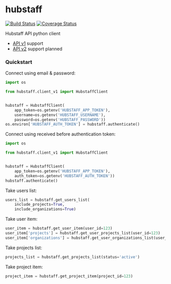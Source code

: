 # hubstaff
[![Build Status](https://travis-ci.org/ihor-nahuliak/hubstaff.svg?branch=master)](https://travis-ci.org/ihor-nahuliak/hubstaff)
[![Coverage Status](https://coveralls.io/repos/github/ihor-nahuliak/hubstaff/badge.svg)](https://coveralls.io/github/ihor-nahuliak/hubstaff)

Hubstaff API python client

* [API v1](https://developer.hubstaff.com/docs/hubstaff_v1) support
* [API v2](https://developer.hubstaff.com/docs/hubstaff_v2) support planned


### Quickstart

Connect using email & password:
```python
import os

from hubstaff.client_v1 import HubstaffClient


hubstaff = HubstaffClient(
    app_token=os.getenv('HUBSTAFF_APP_TOKEN'),
    username=os.getenv('HUBSTAFF_USERNAME'),
    password=os.getenv('HUBSTAFF_PASSWORD'))
os.environ['HUBSTAFF_AUTH_TOKEN'] = hubstaff.authenticate()
```

Connect using received before authentication token:
```python
import os

from hubstaff.client_v1 import HubstaffClient


hubstaff = HubstaffClient(
    app_token=os.getenv('HUBSTAFF_APP_TOKEN'),
    auth_token=os.getenv('HUBSTAFF_AUTH_TOKEN'))
hubstaff.authenticate()
```

Take users list:
```python
users_list = hubstaff.get_users_list(
    include_projects=True,
    include_organizations=True)
```

Take user item:
```python
user_item = hubstaff.get_user_item(user_id=123)
user_item['projects'] = hubstaff.get_user_projects_list(user_id=123)
user_item['organizations'] = hubstaff.get_user_organizations_list(user_id=123)
```

Take projects list:
```python
projects_list = hubstaff.get_projects_list(status='active')
```

Take project item:
```python
project_item = hubstaff.get_project_item(project_id=123)
```
